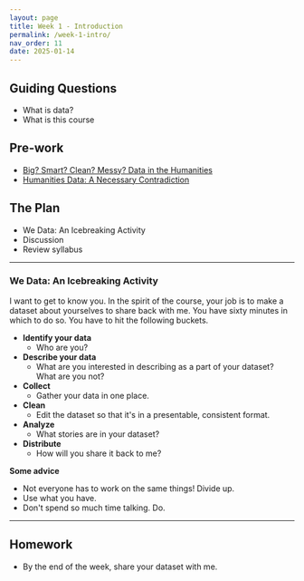 ```yaml
---
layout: page
title: Week 1 - Introduction
permalink: /week-1-intro/
nav_order: 11
date: 2025-01-14
---
```


## Guiding Questions

* What is data?
* What is this course

## Pre-work

* [Big? Smart? Clean? Messy? Data in the Humanities](https://journalofdigitalhumanities.org/2-3/big-smart-clean-messy-data-in-the-humanities/)
* [Humanities Data: A Necessary Contradiction](https://miriamposner.com/blog/humanities-data-a-necessary-contradiction/)

## The Plan

* We Data: An Icebreaking Activity
* Discussion
* Review syllabus

---
### We Data: An Icebreaking Activity

I want to get to know you. In the spirit of the course, your job is to make a dataset about yourselves to share back with me. You have sixty minutes in which to do so. You have to hit the following buckets. 

* **Identify your data**
    * Who are you? 
* **Describe your data**
    * What are you interested in describing as a part of your dataset? What are you not?
* **Collect**
    * Gather your data in one place.
* **Clean**
    * Edit the dataset so that it's in a presentable, consistent format.
* **Analyze**
    * What stories are in your dataset?
* **Distribute**
    * How will you share it back to me?

**Some advice**

* Not everyone has to work on the same things! Divide up.
* Use what you have.
* Don't spend so much time talking. Do. 

---
## Homework

* By the end of the week, share your dataset with me.